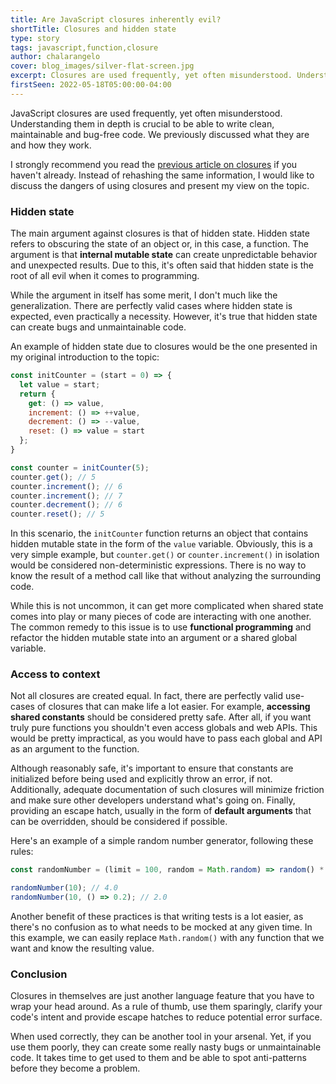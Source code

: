 ```yaml
---
title: Are JavaScript closures inherently evil?
shortTitle: Closures and hidden state
type: story
tags: javascript,function,closure
author: chalarangelo
cover: blog_images/silver-flat-screen.jpg
excerpt: Closures are used frequently, yet often misunderstood. Understanding them in depth is crucial to be able to write clean, maintainable code.
firstSeen: 2022-05-18T05:00:00-04:00
---
```


JavaScript closures are used frequently, yet often misunderstood. Understanding them in depth is crucial to be able to write clean, maintainable and bug-free code. We previously discussed what they are and how they work.

I strongly recommend you read the [previous article on closures](/articles/s/javascript-closures) if you haven't already. Instead of rehashing the same information, I would like to discuss the dangers of using closures and present my view on the topic.

### Hidden state

The main argument against closures is that of hidden state. Hidden state refers to obscuring the state of an object or, in this case, a function. The argument is that **internal mutable state** can create unpredictable behavior and unexpected results. Due to this, it's often said that hidden state is the root of all evil when it comes to programming.

While the argument in itself has some merit, I don't much like the generalization. There are perfectly valid cases where hidden state is expected, even practically a necessity. However, it's true that hidden state can create bugs and unmaintainable code.

An example of hidden state due to closures would be the one presented in my original introduction to the topic:

```js
const initCounter = (start = 0) => {
  let value = start;
  return {
    get: () => value,
    increment: () => ++value,
    decrement: () => --value,
    reset: () => value = start
  };
}

const counter = initCounter(5);
counter.get(); // 5
counter.increment(); // 6
counter.increment(); // 7
counter.decrement(); // 6
counter.reset(); // 5
```

In this scenario, the `initCounter` function returns an object that contains hidden mutable state in the form of the `value` variable. Obviously, this is a very simple example, but `counter.get()` or `counter.increment()` in isolation would be considered non-deterministic expressions. There is no way to know the result of a method call like that without analyzing the surrounding code.

While this is not uncommon, it can get more complicated when shared state comes into play or many pieces of code are interacting with one another. The common remedy to this issue is to use **functional programming** and refactor the hidden mutable state into an argument or a shared global variable.

### Access to context

Not all closures are created equal. In fact, there are perfectly valid use-cases of closures that can make life a lot easier. For example, **accessing shared constants** should be considered pretty safe. After all, if you want truly pure functions you shouldn't even access globals and web APIs. This would be pretty impractical, as you would have to pass each global and API as an argument to the function.

Although reasonably safe, it's important to ensure that constants are initialized before being used and explicitly throw an error, if not. Additionally, adequate documentation of such closures will minimize friction and make sure other developers understand what's going on. Finally, providing an escape hatch, usually in the form of **default arguments** that can be overridden, should be considered if possible.

Here's an example of a simple random number generator, following these rules:

```js
const randomNumber = (limit = 100, random = Math.random) => random() * limit;

randomNumber(10); // 4.0
randomNumber(10, () => 0.2); // 2.0
```

Another benefit of these practices is that writing tests is a lot easier, as there's no confusion as to what needs to be mocked at any given time. In this example, we can easily replace `Math.random()` with any function that we want and know the resulting value.

### Conclusion

Closures in themselves are just another language feature that you have to wrap your head around. As a rule of thumb, use them sparingly, clarify your code's intent and provide escape hatches to reduce potential error surface.

When used correctly, they can be another tool in your arsenal. Yet, if you use them poorly, they can create some really nasty bugs or unmaintainable code. It takes time to get used to them and be able to spot anti-patterns before they become a problem.
